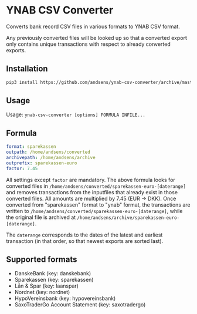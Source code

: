 # YNAB CSV Converter

Converts bank record CSV files in various formats to YNAB CSV format.

Any previously converted files will be looked up so that a converted
export only contains unique transactions with respect to already
converted exports.

## Installation

```sh
pip3 install https://github.com/andsens/ynab-csv-converter/archive/master.tar.gz
```

## Usage

Usage: `ynab-csv-converter [options] FORMULA INFILE...`

## Formula

```yml
format: sparekassen
outpath: /home/andsens/converted
archivepath: /home/andsens/archive
outprefix: sparekassen-euro
factor: 7.45
```

All settings except `factor` are mandatory.
The above formula looks for converted files in `/home/andsens/converted/sparekassen-euro-[daterange]`
and removes transactions from the inputfiles that already exist in those converted
files.
All amounts are multiplied by 7.45 (EUR -> DKK).
Once converted from "sparekassen" format to "ynab" format,
the transactions are written to `/home/andsens/converted/sparekassen-euro-[daterange]`,
while the original file is archived at `/home/andsens/archive/sparekassen-euro-[daterange]`.

The `daterange` corresponds to the dates of the latest and earliest transaction
(in that order, so that newest exports are sorted last).

## Supported formats

- DanskeBank (key: danskebank)
- Sparekassen (key: sparekassen)
- Lån & Spar (key: laanspar)
- Nordnet (key: nordnet)
- HypoVereinsbank (key: hypovereinsbank)
- SaxoTraderGo Account Statement (key: saxotradergo)
